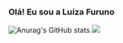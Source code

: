 ### Olá! Eu sou a Luíza Furuno

![Anurag's GitHub stats](https://github-readme-stats.vercel.app/api?username=furunoluiza&show_icons=true&theme=dracula)
<img src="[YOUR_VERCEL_PROJECT_DOMAIN]/[METHOD]?username=[Luíza Furuno Machado]" />
